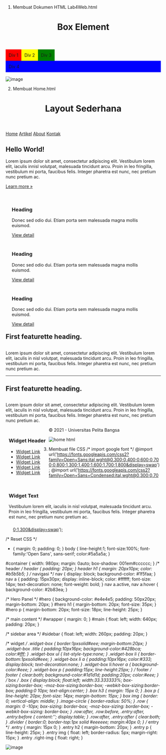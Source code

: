 1. Membuat Dokumen HTML Lab4Web.html
<!DOCTYPE html>
<html lang="en">
    <head>
        <meta charset="UTF-8">
        <meta name="viewport" content="width=device-width, initial-scale=1.0">
        <title>Box Element</title>
    </head>
    <body>
        <header>
            <h1>Box Element</h1>
        </header>
    </body>
    </html>
    <section>
        <div class="div1">Div 1</div>
        <div class="div2">Div 2</div>
        <div class="div3">Div 3</div>
        <div class="div4">Div 4</div>
    </section>
    <style>
        div{
            float:left;
            padding: 10px; 
            }
            .div1 {
                background: red;
            }
            .div2 {
                background: yellow;
            }
            .div3 {
                background: green;
            }
            .div4 {
                background-color: blue;
                clear: left;
                float: none;
            }
            </style>
            
 ![image](https://user-images.githubusercontent.com/81977332/115323902-22ccd800-a1b3-11eb-9319-2c13e760b9d1.png)

2. Membuat Home.html
  
  <!DOCTYPE html>
<html lang="en">
    <head>
        <meta charset="UTF-8">
        <meta name="viewport" content="width=device-width, initial-scale=1.0">
        <title>Layout Sederhana</title>
        <link rel="stylesheet" href="style.css">
    </head>
    <body>
        <div id="container">
        </div>
    </body>
    </html>
    <header>
        <h1>Layout Sederhana</h1>
    </header>
    <nav>
        <a href="home.html" class="active">Home</a>
        <a href="artikel.html">Artikel</a>
        <a href="about.html">About</a>
        <a href="kontak.html">Kontak</a>
    </nav>
    <section id="hero">
        <h1>Hello World!</h1>
            <p>Lorem ipsum dolor sit amet, consectetur adipiscing elit. Vestibulum lorem elit, iaculis innisl volutpat, malesuada tincidunt arcu. Proin in leo fringilla, vestibulum mi porta, faucibus felis. Integer pharetra est nunc, nec pretium nunc pretium ac.</p>
            <a href="home.html" class="btn btn-large">Learn more &raquo;</a>
    </section> 
    <section id="wrapper">
    <section id="main">
        <div class="row">
            <div class="box">
            <img src="https://dummyimage.com/120/db7d25/fff.png" alt=""
           class="image-circle">
            <h3>Heading</h3>
            <p>Donec sed odio dui. Etiam porta sem malesuada magna mollis 
           euismod.</p>
            <a href="#" class="btn btn-default">View detail</a>
            </div>
            <div class="box">
            <img src="https://dummyimage.com/120/3e73e6/fff.png" alt=""
           class="image-circle">
            <h3>Heading</h3>
            <p>Donec sed odio dui. Etiam porta sem malesuada magna mollis 
           euismod.</p>
            <a href="#" class="btn btn-default">View detail</a>
            </div>
            <div class="box">
            <img src="https://dummyimage.com/120/71e6d4/fff.png" alt=""
           class="image-circle">
            <h3>Heading</h3>
            <p>Donec sed odio dui. Etiam porta sem malesuada magna mollis 
           euismod.</p>
            <a href="#" class="btn btn-default">View detail</a>
            </div>
            </div>
            <hr class="divider" />
<article class="entry">
 <h2>First featurette heading.</h2>
 <img src="https://dummyimage.com/150/7b8a70/fff.png" alt="">
 <p>Lorem ipsum dolor sit amet, consectetur adipiscing elit. Vestibulum lorem 
elit, iaculis in nisl volutpat, malesuada tincidunt arcu. Proin in leo fringilla, 
vestibulum mi porta, faucibus felis. Integer pharetra est nunc, nec pretium nunc 
pretium ac.</p>
</article>
<hr class="divider" />
<article class="entry">
 <h2>First featurette heading.</h2>
 <img src="https://dummyimage.com/150/7b8a70/fff.png" alt=""
class="right-img">
 <p>Lorem ipsum dolor sit amet, consectetur adipiscing elit. Vestibulum lorem 
elit, iaculis in nisl volutpat, malesuada tincidunt arcu. Proin in leo fringilla, 
vestibulum mi porta, faucibus felis. Integer pharetra est nunc, nec pretium nunc 
pretium ac.</p>
</article>
    </section>
    <aside id="sidebar">
        <aside id="sidebar">
            <div class="widget-box">
            <h3 class="title">Widget Header</h3>
            <ul>
            <li><a href="#">Widget Link</a></li>
            <li><a href="#">Widget Link</a></li>
            <li><a href="#">Widget Link</a></li>
            <li><a href="#">Widget Link</a></li>
            <li><a href="#">Widget Link</a></li>
            </ul>
            </div>
            <div class="widget-box">
            <h3 class="title">Widget Text</h3>
            <p>Vestibulum lorem elit, iaculis in nisl volutpat, malesuada tincidunt 
           arcu. Proin in leo fringilla, vestibulum mi porta, faucibus felis. Integer 
           pharetra est nunc, nec pretium nunc pretium ac.</p>
            </div>
           </aside>
    </section>
    <footer>
        <p>&copy; 2021 - Universitas Pelita Bangsa</p>
    </footer>
  
![home html](https://user-images.githubusercontent.com/81977332/115324151-94a52180-a1b3-11eb-9213-064f28502551.png)

3. Membuat file CSS
/* import google font */
@import
url('https://fonts.googleapis.com/css2?family=Open+Sans:ital,wght@0,300;0,400;0,600;0,700;0,800;1,300;1,400;1,600;1,700;1,800&display=swap');
@import
url('https://fonts.googleapis.com/css2?family=Open+Sans+Condensed:ital,wght@0,300;0,700;1,300&display=swap');

/* Reset CSS */
* {
    margin: 0;
    padding: 0;
}
body {
    line-height:1;
    font-size:100%;
    font-family:'Open Sans', sans-serif;
    color:#5a5a5a;
}

#container {
    width: 980px;
    margin: 0auto;
    box-shadow: 001em#cccccc;
}
/* header */
header {
    padding: 20px;
}
header h1 {
    margin: 20px10px;
    color: #b5b5b5;
}
/* navigasi */
nav {
    display: block;
    background-color: #1f5faa;
}
nav a {
    padding: 15px30px;
    display: inline-block;
    color: #ffffff;
    font-size: 14px;
    text-decoration: none;
    font-weight: bold;
}
nav a.active,
nav a:hover {
    background-color: #2b83ea;
}

/* Hero Panel */
#hero {
    background-color: #e4e4e5;
    padding: 50px20px;
    margin-bottom: 20px;
}
#hero h1 {
    margin-bottom: 20px;
    font-size: 35px;
}
#hero p {
    margin-bottom: 20px;
    font-size: 18px;
    line-height: 25px;
}

/* main content */
#wrapper {
    margin: 0;
}
#main {
    float: left;
    width: 640px;
    padding: 20px;
}

/* sidebar area */
#sidebar {
    float: left;
    width: 260px;
    padding: 20px;
}

/* widget */
.widget-box {
    border:1pxsolid#eee;
    margin-bottom:20px;
}
.widget-box  .title {
    padding:10px16px;
    background-color:#428bca;
    color:#fff;
}
.widget-box ul {
    list-style-type:none;
}
.widget-box li {
    border-bottom:1pxsolid#eee;
}
.widget-box li a {
    padding:10px16px;
    color:#333;
    display:block;
    text-decoration:none;
}
.widget-box li:hover a {
    background-color:#eee;
}
.widget-box p {
    padding:15px;
    line-height:25px;
}
/* footer */
footer {
    clear:both;
    background-color:#1d1d1d;
    padding:20px;
    color:#eee;
   }
   /* box */
.box {
    display:block;
    float:left;
    width:33.333333%;
    box-sizing:border-box;
    -moz-box-sizing:border-box;
    -webkit-box-sizing:border-box;
    padding:0 10px;
 text-align:center;
}
.box h3 {
 margin: 15px 0;
}
.box p {
 line-height: 20px;
 font-size: 14px;
 margin-bottom: 15px;
}
box img {
 border: 0;
 vertical-align: middle;
}
.image-circle {
 border-radius: 50%;
}
.row {
 margin: 0 -10px;
 box-sizing: border-box;
 -moz-box-sizing: border-box;
 -webkit-box-sizing: border-box;
}
.row:after, .row:before,
.entry:after, .entry:before {
 content:'';
 display:table;
}
.row:after,
.entry:after {
 clear:both;
}
.divider {
    border:0;
    border-top:1px solid #eeeeee;
    margin:40px 0;
   }
   /* entry */
   .entry {
    margin: 15px 0;
   }
   .entry h2 {
    margin-bottom: 20px;
}
.entry p {
 line-height: 25px;
}
.entry img {
 float: left;
 border-radius: 5px;
 margin-right: 15px;
}
.entry .right-img {
 float: right;
}

![image](https://user-images.githubusercontent.com/81977332/115324642-66741180-a1b4-11eb-97c4-f1b73cc4780e.png)



